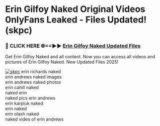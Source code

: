 # Erin Gilfoy Naked Original Videos 0nlyFans Leaked - Files Updated! (skpc)

<h3>🔴 CLICK HERE 🌐==►► <a href="https://tinyurl.com/up5wt9bj" rel="nofollow">Erin Gilfoy Naked Updated Files</a></h3>

Get Erin Gilfoy Naked and all content. Now you can access all videos and pictures of Erin Gilfoy Naked. New Updated Files 2025!

[![skpc](https://i.imgur.com/ABiUzMV.gif)](https://tinyurl.com/up5wt9bj)
erin richards naked<br>
erin andrews naked images<br>
erin andrews naked photos<br>
erin cahill naked<br>
naked erin<br>
naked pics erin andrews<br>
erin karpluk naked<br>
erin naked<br>
erin olash naked<br>
naked video of erin andrews